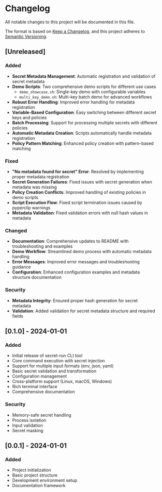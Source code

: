# Changelog

All notable changes to this project will be documented in this file.

The format is based on [Keep a Changelog](https://keepachangelog.com/en/1.0.0/),
and this project adheres to [Semantic Versioning](https://semver.org/spec/v2.0.0.html).

## [Unreleased]

### Added
- **Secret Metadata Management**: Automatic registration and validation of secret metadata
- **Demo Scripts**: Two comprehensive demo scripts for different use cases
  - `demo_showcase.sh`: Single-key demo with configurable variables
  - `multi_key_demo.sh`: Multi-key batch demo for advanced workflows
- **Robust Error Handling**: Improved error handling for metadata registration
- **Variable-Based Configuration**: Easy switching between different secret keys and policies
- **Batch Processing**: Support for processing multiple secrets with different policies
- **Automatic Metadata Creation**: Scripts automatically handle metadata registration
- **Policy Pattern Matching**: Enhanced policy creation with pattern-based matching

### Fixed
- **"No metadata found for secret" Error**: Resolved by implementing proper metadata registration
- **Secret Generation Failures**: Fixed issues with secret generation when metadata was missing
- **Policy Creation Conflicts**: Improved handling of existing policies in demo scripts
- **Script Execution Flow**: Fixed script termination issues caused by pyperclip warnings
- **Metadata Validation**: Fixed validation errors with null hash values in metadata

### Changed
- **Documentation**: Comprehensive updates to README with troubleshooting and examples
- **Demo Workflow**: Streamlined demo process with automatic metadata handling
- **Error Messages**: Improved error messages and troubleshooting guidance
- **Configuration**: Enhanced configuration examples and metadata structure documentation

### Security
- **Metadata Integrity**: Ensured proper hash generation for secret metadata
- **Validation**: Added validation for secret metadata structure and required fields

## [0.1.0] - 2024-01-01

### Added
- Initial release of secret-run CLI tool
- Core command execution with secret injection
- Support for multiple input formats (env, json, yaml)
- Basic secret validation and transformation
- Configuration management
- Cross-platform support (Linux, macOS, Windows)
- Rich terminal interface
- Comprehensive documentation

### Security
- Memory-safe secret handling
- Process isolation
- Input validation
- Secret masking

## [0.0.1] - 2024-01-01

### Added
- Project initialization
- Basic project structure
- Development environment setup
- Documentation framework 